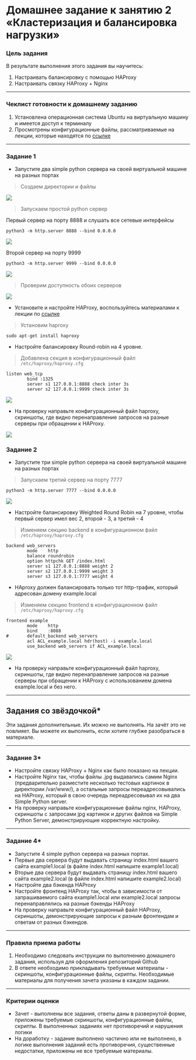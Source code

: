 # Домашнее задание к занятию 2 «Кластеризация и балансировка нагрузки»

### Цель задания
В результате выполнения этого задания вы научитесь:
1. Настраивать балансировку с помощью HAProxy
2. Настраивать связку HAProxy + Nginx

------

### Чеклист готовности к домашнему заданию

1. Установлена операционная система Ubuntu на виртуальную машину и имеется доступ к терминалу
2. Просмотрены конфигурационные файлы, рассматриваемые на лекции, которые находятся по [ссылке](2/)

------

### Задание 1
- Запустите два simple python сервера на своей виртуальной машине на разных портах

> Создаем директории и файлы

<img src = "img/hw02-001.png">

> Запускаем простой python сервер

Первый сервер на порту 8888 и слушать все сетевые интерфейсы

`python3 -m http.server 8888 --bind 0.0.0.0`

<img src = "img/hw02-002.png">

Второй сервер на порту 9999

`python3 -m http.server 9999 --bind 0.0.0.0`

<img src = "img/hw02-003.png">

> Проверим доступность обоих серверов

<img src = "img/hw02-004.png">

- Установите и настройте HAProxy, воспользуйтесь материалами к лекции по [ссылке](2/)

> Установим haproxy

`sudo apt-get install haproxy`

- Настройте балансировку Round-robin на 4 уровне.

> Добавлена секция в конфигурационный файл `/etc/haproxy/haproxy.cfg`

```
listen web_tcp
        bind :1325
        server s1 127.0.0.1:8888 check inter 3s
        server s2 127.0.0.1:9999 check inter 3s

```

<img src = "img/hw02-005.png">

- На проверку направьте конфигурационный файл haproxy, скриншоты, где видно перенаправление запросов на разные серверы при обращении к HAProxy.

<img src = "img/hw02-006.png">

### Задание 2
- Запустите три simple python сервера на своей виртуальной машине на разных портах

> Запускаем третий сервер на порту 7777

`python3 -m http.server 7777 --bind 0.0.0.0`

<img src = "img/hw02-008.png">

- Настройте балансировку Weighted Round Robin на 7 уровне, чтобы первый сервер имел вес 2, второй - 3, а третий - 4

> Изменяем секцию backend в конфигурационном файл `/etc/haproxy/haproxy.cfg`

```
backend web_servers
        mode    http
        balance roundrobin
        option httpchk GET /index.html
        server s1 127.0.0.1:8888 weight 2
        server s2 127.0.0.1:9999 weight 3
        server s3 127.0.0.1:7777 weight 4
```

- HAproxy должен балансировать только тот http-трафик, который адресован домену example.local

> Изменяем секцию frontend в конфигурационном файл `/etc/haproxy/haproxy.cfg`

```
frontend example
        mode    http
        bind    :8088
#       default_backend web_servers
        acl ACL_example.local hdr(host) -i example.local
        use_backend web_servers if ACL_example.local
```

<img src = "img/hw02-009.png">

- На проверку направьте конфигурационный файл haproxy, скриншоты, где видно перенаправление запросов на разные серверы при обращении к HAProxy c использованием домена example.local и без него.



---

## Задания со звёздочкой*
Эти задания дополнительные. Их можно не выполнять. На зачёт это не повлияет. Вы можете их выполнить, если хотите глубже разобраться в материале.

---

### Задание 3*
- Настройте связку HAProxy + Nginx как было показано на лекции.
- Настройте Nginx так, чтобы файлы .jpg выдавались самим Nginx (предварительно разместите несколько тестовых картинок в директории /var/www/), а остальные запросы переадресовывались на HAProxy, который в свою очередь переадресовывал их на два Simple Python server.
- На проверку направьте конфигурационные файлы nginx, HAProxy, скриншоты с запросами jpg картинок и других файлов на Simple Python Server, демонстрирующие корректную настройку.

---

### Задание 4*
- Запустите 4 simple python сервера на разных портах.
- Первые два сервера будут выдавать страницу index.html вашего сайта example1.local (в файле index.html напишите example1.local)
- Вторые два сервера будут выдавать страницу index.html вашего сайта example2.local (в файле index.html напишите example2.local)
- Настройте два бэкенда HAProxy
- Настройте фронтенд HAProxy так, чтобы в зависимости от запрашиваемого сайта example1.local или example2.local запросы перенаправлялись на разные бэкенды HAProxy
- На проверку направьте конфигурационный файл HAProxy, скриншоты, демонстрирующие запросы к разным фронтендам и ответам от разных бэкендов.


------

### Правила приема работы

1. Необходимо следовать инструкции по выполнению домашнего задания, используя для оформления репозиторий Github
2. В ответе необходимо прикладывать требуемые материалы - скриншоты, конфигурационные файлы, скрипты. Необходимые материалы для получения зачета указаны в каждом задании.


------

### Критерии оценки

- Зачет - выполнены все задания, ответы даны в развернутой форме, приложены требуемые скриншоты, конфигурационные файлы, скрипты. В выполненных заданиях нет противоречий и нарушения логики
- На доработку - задание выполнено частично или не выполнено, в логике выполнения заданий есть противоречия, существенные недостатки, приложены не все требуемые материалы.